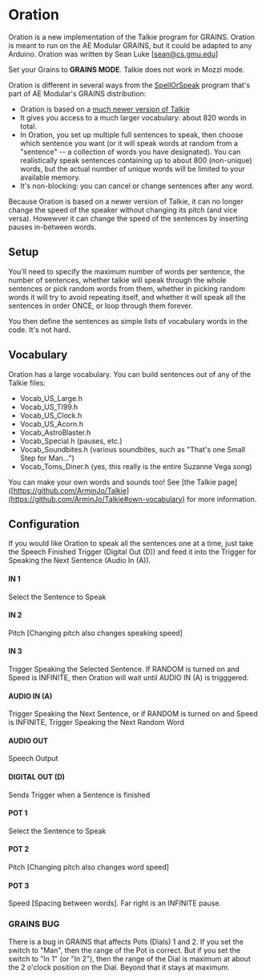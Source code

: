 # Oration

Oration is a new implementation of the Talkie program for GRAINS.  Oration is meant to run on the AE Modular GRAINS, but it could be adapted to any Arduino.  Oration was written by Sean Luke [sean@cs.gmu.edu]

Set your Grains to **GRAINS MODE**.  Talkie does not work in Mozzi mode.

Oration is different in several ways from the [SpellOrSpeak](https://github.com/aemodular/GRAINS/tree/master/GrainsSpellOrSpeak) program that's part of AE Modular's GRAINS distribution:

- Oration is based on a [much newer version of Talkie](https://github.com/ArminJo/Talkie/)
- It gives you access to a much larger vocabulary: about 820 words in total.
- In Oration, you set up multiple full sentences to speak, then choose which sentence you want (or it will speak words at random from a "sentence" -- a collection of words you have designated).  You can realistically speak sentences containing up to about 800 (non-unique) words, but the actual number of unique words will be limited to your available memory.
- It's non-blocking: you can cancel or change sentences after any word.

Because Oration is based on a newer version of Talkie, it can no longer change the speed of the speaker without changing its pitch (and vice versa).  Howewver it can change the speed of the sentences by inserting pauses in-between words.

## Setup

You'll need to specify the maximum number of words per sentence, the number of sentences, whether talkie will speak through the whole sentences or pick random words from them, whether in picking random words it will try to avoid repeating itself, and whether it will speak all the sentences in order ONCE, or loop through them forever.

You then define the sentences as simple lists of vocabulary words in the code.  It's not hard.

## Vocabulary

Oration has a large vocabulary.  You can build sentences out of any of the Talkie files:

- Vocab_US_Large.h
- Vocab_US_TI99.h
- Vocab_US_Clock.h
- Vocab_US_Acorn.h
- Vocab_AstroBlaster.h
- Vocab_Special.h			(pauses, etc.)
- Vocab_Soundbites.h 		(various soundbites, such as "That's one Small Step for Man...")
- Vocab_Toms_Diner.h		(yes, this really is the entire Suzanne Vega song)

You can make your own words and sounds too!  See [the Talkie page]([https://github.com/ArminJo/Talkie](https://github.com/ArminJo/Talkie#own-vocabulary) for more information.

## Configuration

If you would like Oration to speak all the sentences one at a time, just take the Speech Finished Trigger (Digital Out (D)) and feed it into the Trigger for Speaking the Next Sentence (Audio In (A)).

#### IN 1
Select the Sentence to Speak
#### IN 2
Pitch [Changing pitch also changes speaking speed]
#### IN 3
Trigger Speaking the Selected Sentence.  If RANDOM is turned on and Speed is INFINITE, then Oration will wait until AUDIO IN (A) is trigggered.
#### AUDIO IN (A)
Trigger Speaking the Next Sentence, or if RANDOM is turned on and Speed is INFINITE, Trigger Speaking the Next Random Word 
#### AUDIO OUT
Speech Output
#### DIGITAL OUT (D) 
Sends Trigger when a Sentence is finished
#### POT 1
Select the Sentence to Speak
#### POT 2
Pitch [Changing pitch also changes word speed]
#### POT 3
Speed [Spacing between words].  Far right is an INFINITE pause.


### GRAINS BUG

There is a bug in GRAINS that affects Pots (Dials) 1 and 2.  If you set the switch to "Man", then the range of the Pot is correct.  But if you set the switch to "In 1" (or "In 2"), then the range of the Dial is maximum at about the 2 o'clock position on the Dial.  Beyond that it stays at maximum.
